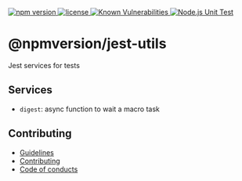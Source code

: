 <p>
  <a href="https://www.npmjs.com/package/npmversion">
    <img src="https://img.shields.io/npm/v/npmversion" alt="npm version">
  </a>

  <a href="https://github.com/rochejul/npmversion/blob/main/LICENSE">
    <img src="https://img.shields.io/npm/l/npmversion.svg" alt="license">
  </a>

  <a href="https://snyk.io/test/github/rochejul/npmversion">
    <img src="https://snyk.io/test/github/rochejul/npmversion/badge.svg?targetFile=packages/jest-utils/package.json" alt="Known Vulnerabilities">
  </a>

  <a href="https://github.com/rochejul/npmversion/actions/workflows/node.js.yml">
    <img src="https://github.com/rochejul/npmversion/actions/workflows/node.js.yml/badge.svg" alt="Node.js Unit Test">
  </a>
</p>

# @npmversion/jest-utils

Jest services for tests

## Services

- `digest`: async function to wait a macro task

## Contributing

- [Guidelines](../../docs/GUIDELINES.md)
- [Contributing](../../docs/CONTRIBUTING.md)
- [Code of conducts](../../docs/CODE_OF_CONDUCTS.md)
